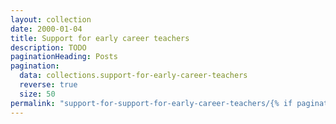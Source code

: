 ```yaml
---
layout: collection
date: 2000-01-04
title: Support for early career teachers
description: TODO
paginationHeading: Posts
pagination:
  data: collections.support-for-early-career-teachers
  reverse: true
  size: 50
permalink: "support-for-support-for-early-career-teachers/{% if pagination.pageNumber > 0 %}page/{{ pagination.pageNumber + 1 }}{% endif %}/"
---
```

